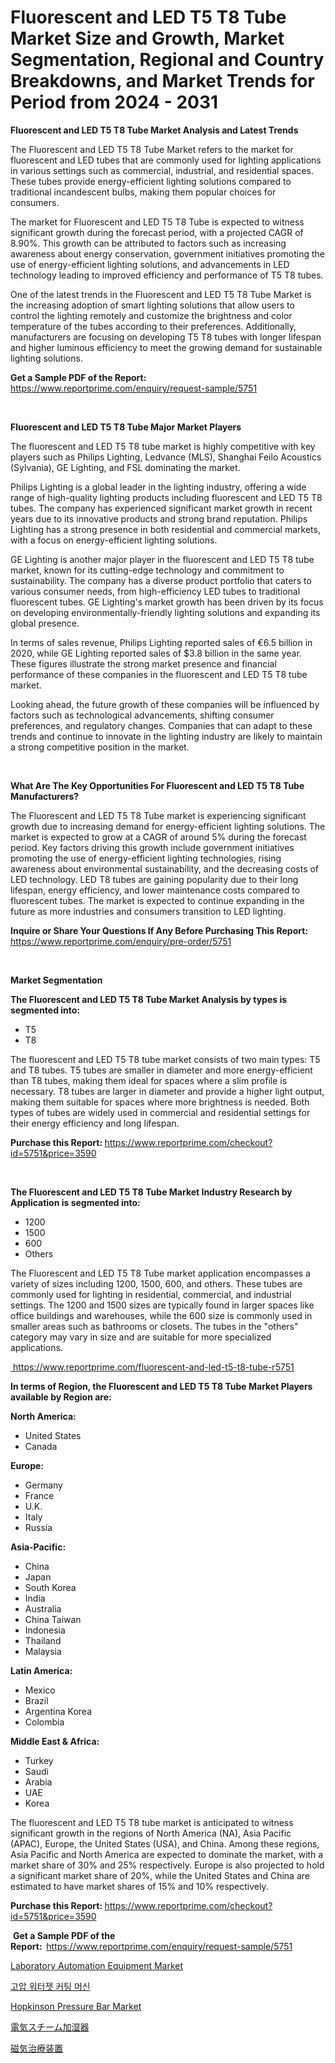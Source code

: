 <p><h1>Fluorescent and LED T5 T8 Tube Market Size and Growth, Market Segmentation, Regional and Country Breakdowns, and Market Trends for Period from 2024 -  2031</h1></p><p><strong>Fluorescent and LED T5 T8 Tube Market Analysis and Latest Trends</strong></p>
<p><p>The Fluorescent and LED T5 T8 Tube Market refers to the market for fluorescent and LED tubes that are commonly used for lighting applications in various settings such as commercial, industrial, and residential spaces. These tubes provide energy-efficient lighting solutions compared to traditional incandescent bulbs, making them popular choices for consumers.</p><p>The market for Fluorescent and LED T5 T8 Tube is expected to witness significant growth during the forecast period, with a projected CAGR of 8.90%. This growth can be attributed to factors such as increasing awareness about energy conservation, government initiatives promoting the use of energy-efficient lighting solutions, and advancements in LED technology leading to improved efficiency and performance of T5 T8 tubes.</p><p>One of the latest trends in the Fluorescent and LED T5 T8 Tube Market is the increasing adoption of smart lighting solutions that allow users to control the lighting remotely and customize the brightness and color temperature of the tubes according to their preferences. Additionally, manufacturers are focusing on developing T5 T8 tubes with longer lifespan and higher luminous efficiency to meet the growing demand for sustainable lighting solutions.</p></p>
<p><strong>Get a Sample PDF of the Report:&nbsp;</strong> <a href="https://www.reportprime.com/enquiry/request-sample/5751">https://www.reportprime.com/enquiry/request-sample/5751</a></p>
<p>&nbsp;</p>
<p><strong>Fluorescent and LED T5 T8 Tube Major Market Players</strong></p>
<p><p>The fluorescent and LED T5 T8 tube market is highly competitive with key players such as Philips Lighting, Ledvance (MLS), Shanghai Feilo Acoustics (Sylvania), GE Lighting, and FSL dominating the market. </p><p>Philips Lighting is a global leader in the lighting industry, offering a wide range of high-quality lighting products including fluorescent and LED T5 T8 tubes. The company has experienced significant market growth in recent years due to its innovative products and strong brand reputation. Philips Lighting has a strong presence in both residential and commercial markets, with a focus on energy-efficient lighting solutions.</p><p>GE Lighting is another major player in the fluorescent and LED T5 T8 tube market, known for its cutting-edge technology and commitment to sustainability. The company has a diverse product portfolio that caters to various consumer needs, from high-efficiency LED tubes to traditional fluorescent tubes. GE Lighting's market growth has been driven by its focus on developing environmentally-friendly lighting solutions and expanding its global presence.</p><p>In terms of sales revenue, Philips Lighting reported sales of €6.5 billion in 2020, while GE Lighting reported sales of $3.8 billion in the same year. These figures illustrate the strong market presence and financial performance of these companies in the fluorescent and LED T5 T8 tube market.</p><p>Looking ahead, the future growth of these companies will be influenced by factors such as technological advancements, shifting consumer preferences, and regulatory changes. Companies that can adapt to these trends and continue to innovate in the lighting industry are likely to maintain a strong competitive position in the market.</p></p>
<p>&nbsp;</p>
<p><strong>What Are The Key Opportunities For Fluorescent and LED T5 T8 Tube Manufacturers?</strong></p>
<p><p>The Fluorescent and LED T5 T8 Tube market is experiencing significant growth due to increasing demand for energy-efficient lighting solutions. The market is expected to grow at a CAGR of around 5% during the forecast period. Key factors driving this growth include government initiatives promoting the use of energy-efficient lighting technologies, rising awareness about environmental sustainability, and the decreasing costs of LED technology. LED T8 tubes are gaining popularity due to their long lifespan, energy efficiency, and lower maintenance costs compared to fluorescent tubes. The market is expected to continue expanding in the future as more industries and consumers transition to LED lighting.</p></p>
<p><strong>Inquire or Share Your Questions If Any Before Purchasing This Report:</strong> <a href="https://www.reportprime.com/enquiry/pre-order/5751">https://www.reportprime.com/enquiry/pre-order/5751</a></p>
<p>&nbsp;</p>
<p><strong>Market Segmentation</strong></p>
<p><strong>The Fluorescent and LED T5 T8 Tube Market Analysis by types is segmented into:</strong></p>
<p><ul><li>T5</li><li>T8</li></ul></p>
<p><p>The fluorescent and LED T5 T8 tube market consists of two main types: T5 and T8 tubes. T5 tubes are smaller in diameter and more energy-efficient than T8 tubes, making them ideal for spaces where a slim profile is necessary. T8 tubes are larger in diameter and provide a higher light output, making them suitable for spaces where more brightness is needed. Both types of tubes are widely used in commercial and residential settings for their energy efficiency and long lifespan.</p></p>
<p><strong>Purchase this Report:&nbsp;</strong><a href="https://www.reportprime.com/checkout?id=5751&price=3590">https://www.reportprime.com/checkout?id=5751&price=3590</a></p>
<p>&nbsp;</p>
<p><strong>The Fluorescent and LED T5 T8 Tube Market Industry Research by Application is segmented into:</strong></p>
<p><ul><li>1200</li><li>1500</li><li>600</li><li>Others</li></ul></p>
<p><p>The Fluorescent and LED T5 T8 Tube market application encompasses a variety of sizes including 1200, 1500, 600, and others. These tubes are commonly used for lighting in residential, commercial, and industrial settings. The 1200 and 1500 sizes are typically found in larger spaces like office buildings and warehouses, while the 600 size is commonly used in smaller areas such as bathrooms or closets. The tubes in the "others" category may vary in size and are suitable for more specialized applications.</p></p>
<p><a href="https://www.reportprime.com/fluorescent-and-led-t5-t8-tube-r5751">&nbsp;https://www.reportprime.com/fluorescent-and-led-t5-t8-tube-r5751</a></p>
<p><strong>In terms of Region, the Fluorescent and LED T5 T8 Tube Market Players available by Region are:</strong></p>
<p>
    <p> <strong> North America: </strong>
        <ul>
            <li>United States</li>
            <li>Canada</li>
        </ul>
        </p> 
    <p> <strong> Europe: </strong>
        <ul>
            <li>Germany</li>
            <li>France</li>
            <li>U.K.</li>
            <li>Italy</li>
            <li>Russia</li>
        </ul>
        </p> 
    <p> <strong> Asia-Pacific: </strong>
        <ul>
            <li>China</li>
            <li>Japan</li>
            <li>South Korea</li>
            <li>India</li>
            <li>Australia</li>
            <li>China Taiwan</li>
            <li>Indonesia</li>
            <li>Thailand</li>
            <li>Malaysia</li>
        </ul>
        </p> 
    <p> <strong> Latin America: </strong>
        <ul>
            <li>Mexico</li>
            <li>Brazil</li>
            <li>Argentina Korea</li>
            <li>Colombia</li>
        </ul>
        </p> 
    <p> <strong> Middle East & Africa: </strong>
        <ul>
            <li>Turkey</li>
            <li>Saudi</li>
            <li>Arabia</li>
            <li>UAE</li>
            <li>Korea</li>
        </ul>
    </p>
    </p>
<p><p>The fluorescent and LED T5 T8 tube market is anticipated to witness significant growth in the regions of North America (NA), Asia Pacific (APAC), Europe, the United States (USA), and China. Among these regions, Asia Pacific and North America are expected to dominate the market, with a market share of 30% and 25% respectively. Europe is also projected to hold a significant market share of 20%, while the United States and China are estimated to have market shares of 15% and 10% respectively.</p></p>
<p><strong>Purchase this Report: </strong><a href="https://www.reportprime.com/checkout?id=5751&price=3590">https://www.reportprime.com/checkout?id=5751&price=3590</a></p>
<p>&nbsp;<strong>Get a Sample PDF of the Report:&nbsp;&nbsp;</strong><a href="https://www.reportprime.com/enquiry/request-sample/5751">https://www.reportprime.com/enquiry/request-sample/5751</a></p>
<p><strong></strong></p>
<p><p><a href="https://www.linkedin.com/pulse/laboratory-automation-equipment-market-size-reveals-best-marketing-jnk6e">Laboratory Automation Equipment Market</a></p><p><a href="https://github.com/wallacBahrtyinger567686/Market-Research-Report-List-1/blob/main/411241870953.md">고압 워터젯 커팅 머신</a></p><p><a href="https://www.linkedin.com/pulse/hopkinson-pressure-bar-market-size-cagr-trends-2024-2030-mdyce">Hopkinson Pressure Bar Market</a></p><p><a href="https://github.com/FrancoWeber2023/Market-Research-Report-List-1/blob/main/160137074431.md">電気スチーム加湿器</a></p><p><a href="https://github.com/kegley4963/Market-Research-Report-List-1/blob/main/148895274430.md">磁気治療装置</a></p></p>